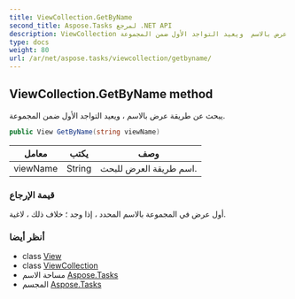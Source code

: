 ```yaml
---
title: ViewCollection.GetByName
second_title: Aspose.Tasks لمرجع .NET API
description: ViewCollection طريقة. يبحث عن طريقة عرض بالاسم  ويعيد التواجد الأول ضمن المجموعة.
type: docs
weight: 80
url: /ar/net/aspose.tasks/viewcollection/getbyname/
---
```

## ViewCollection.GetByName method

يبحث عن طريقة عرض بالاسم ، ويعيد التواجد الأول ضمن المجموعة.

```csharp
public View GetByName(string viewName)
```

| معامل | يكتب | وصف |
| --- | --- | --- |
| viewName | String | اسم طريقة العرض للبحث. |

### قيمة الإرجاع

أول عرض في المجموعة بالاسم المحدد ، إذا وجد ؛ خلاف ذلك ، لاغية.

### أنظر أيضا

* class [View](../../view/)
* class [ViewCollection](../)
* مساحة الاسم [Aspose.Tasks](../../viewcollection/)
* المجسم [Aspose.Tasks](../../../)


